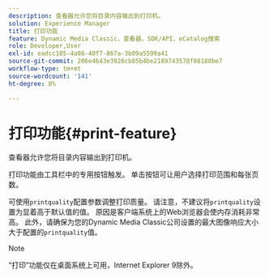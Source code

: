 ```yaml
---
description: 查看器允许您将目录内容输出到打印机。
solution: Experience Manager
title: 打印功能
feature: Dynamic Media Classic，查看器，SDK/API，eCatalog搜索
role: Developer,User
exl-id: eadcc105-4a86-40f7-867a-3b09a5599a41
source-git-commit: 206e4643e3926cb85b4be2189743578f88180be7
workflow-type: tm+mt
source-wordcount: '141'
ht-degree: 0%

---
```


# 打印功能{#print-feature}

查看器允许您将目录内容输出到打印机。

打印功能由工具栏中的专用按钮触发。 单击按钮可让用户选择打印范围和每张页数。

可使用`printquality`配置参数调整打印质量。 请注意，不建议将`printquality`设置为显着高于默认值的值。 原因是客户端系统上的Web浏览器会使内存消耗非常高。 此外，请确保为您的Dynamic Media Classic公司设置的最大图像响应大小大于配置的`printquality`值。

>[!NOTE]
>
>“打印”功能仅在桌面系统上可用，Internet Explorer 9除外。
